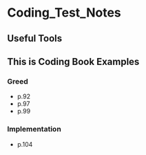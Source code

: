 ﻿# Coding_Test_Notes

## Useful Tools

## This is Coding Book Examples

### Greed

* p.92
* p.97
* p.99

### Implementation

* p.104
